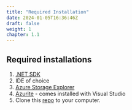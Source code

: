 ```yaml
---
title: "Required Installation"
date: 2024-01-05T16:36:46Z
draft: false
weight: 1
chapter: 1.1
---
```


## Required installations

1. [.NET SDK](https://dotnet.microsoft.com/en-us/download)
2. IDE of choice
3. [Azure Storage Explorer](https://github.com/microsoft/AzureStorageExplorer/releases)
4. [Azurite](https://learn.microsoft.com/en-us/azure/storage/common/storage-use-azurite?tabs=visual-studio) - comes installed with Visual Studio
5. Clone this [repo](https://github.com/LaylaCodesIt/Successful-Practices-with-your-Angular-.NET-Stack) to your computer.
